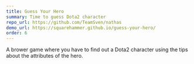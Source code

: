 ```yaml
---
title: Guess Your Hero
summary: Time to guess Dota2 character
repo_url: https://github.com/TeamSven/nathas
demo_url: https://squarehammer.github.io/guess-your-hero/
order: 6
---
```


A brower game where you have to find out a Dota2 character using the tips about the attributes of the hero. 